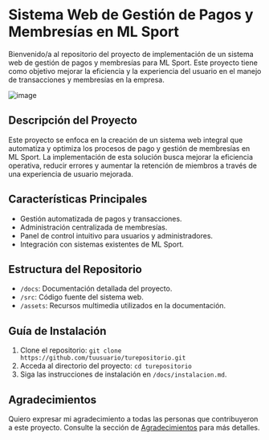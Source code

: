 # Sistema Web de Gestión de Pagos y Membresías en ML Sport

Bienvenido/a al repositorio del proyecto de implementación de un sistema web de gestión de pagos y membresías para ML Sport. Este proyecto tiene como objetivo mejorar la eficiencia y la experiencia del usuario en el manejo de transacciones y membresías en la empresa.
  
 ![image](https://github.com/rayvega20/ProyectoMlSport/assets/90113186/9a32d23f-0bd3-4fa2-b0a4-9dac1c4b6eba)



## Descripción del Proyecto

Este proyecto se enfoca en la creación de un sistema web integral que automatiza y optimiza los procesos de pago y gestión de membresías en ML Sport. La implementación de esta solución busca mejorar la eficiencia operativa, reducir errores y aumentar la retención de miembros a través de una experiencia de usuario mejorada.

## Características Principales

- Gestión automatizada de pagos y transacciones.
- Administración centralizada de membresías.
- Panel de control intuitivo para usuarios y administradores.
- Integración con sistemas existentes de ML Sport.

## Estructura del Repositorio

- `/docs`: Documentación detallada del proyecto.
- `/src`: Código fuente del sistema web.
- `/assets`: Recursos multimedia utilizados en la documentación.

## Guía de Instalación

1. Clone el repositorio: `git clone https://github.com/tuusuario/turepositorio.git`
2. Acceda al directorio del proyecto: `cd turepositorio`
3. Siga las instrucciones de instalación en `/docs/instalacion.md`.

## Agradecimientos

Quiero expresar mi agradecimiento a todas las personas que contribuyeron a este proyecto. Consulte la sección de [Agradecimientos](AGRADECIMIENTOS.md) para más detalles.

